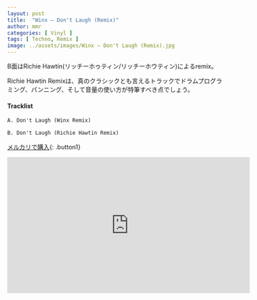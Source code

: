 ```yaml
---
layout: post
title:  "Winx – Don't Laugh (Remix)"
author: mmr
categories: [ Vinyl ]
tags: [ Techno, Remix ]
image: ../assets/images/Winx – Don't Laugh (Remix).jpg
---
```


B面はRichie Hawtin(リッチーホゥティン/リッチーホウティン)によるremix。

Richie Hawtin Remixは、真のクラシックとも言えるトラックでドラムプログラミング、パンニング、そして音量の使い方が特筆すべき点でしょう。

#### Tracklist
```md
A. Don't Laugh (Winx Remix)

B. Don't Laugh (Richie Hawtin Remix)
```

[メルカリで購入](https://jp.mercari.com/item/m80747492060?afid=6142608987){: .button1}


<iframe width="560" height="315" src="https://www.youtube.com/embed/pfvxeqXFugw?si=SUfc8XMugL3IkelP" title="YouTube video player" frameborder="0" allow="accelerometer; autoplay; clipboard-write; encrypted-media; gyroscope; picture-in-picture; web-share" referrerpolicy="strict-origin-when-cross-origin" allowfullscreen></iframe>
